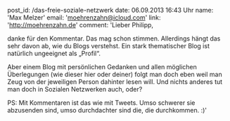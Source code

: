 post_id: /das-freie-soziale-netzwerk
date: 06.09.2013 16:43 Uhr
name: 'Max Melzer'
email: 'moehrenzahn@icloud.com'
link: 'http://moehrenzahn.de'
comment: 'Lieber Philipp,

danke für den Kommentar. Das mag schon stimmen. Allerdings hängt das sehr davon ab, wie du Blogs verstehst. Ein stark thematischer Blog ist natürlich ungeeignet als „Profil“.

Aber einem Blog mit persönlichen Gedanken und allen möglichen Überlegungen (wie dieser hier oder deiner) folgt man doch eben weil man Zeug von der jeweiligen Person dahinter lesen will. Und nichts anderes tut man doch in Sozialen Netzwerken auch, oder?

PS: Mit Kommentaren ist das wie mit Tweets. Umso schwerer sie abzusenden sind, umso durchdachter sind die, die durchkommen. :)'